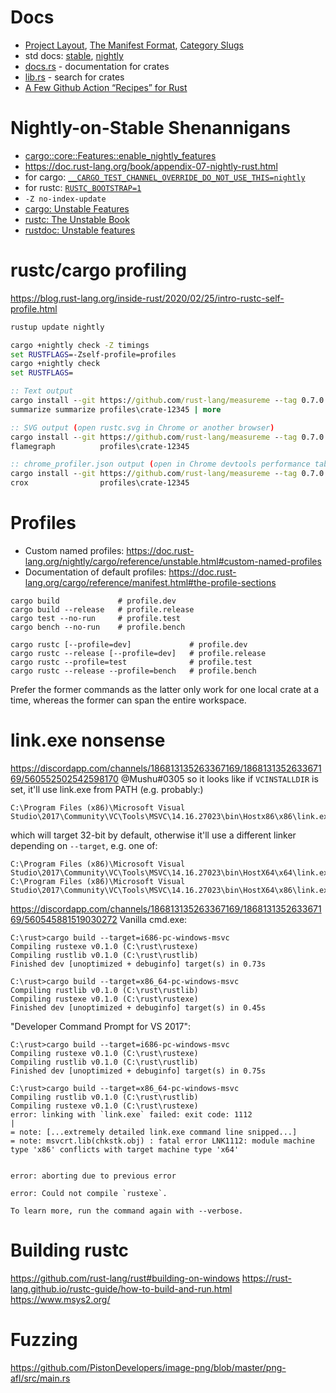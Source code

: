 # Docs

* [Project Layout](https://doc.rust-lang.org/cargo/guide/project-layout.html), [The Manifest Format](https://doc.rust-lang.org/cargo/reference/manifest.html), [Category Slugs](https://crates.io/category_slugs)
* std docs: [stable](https://doc.rust-lang.org/stable/std/), [nightly](https://doc.rust-lang.org/nightly/std/)
* [docs.rs](https://docs.rs/) - documentation for crates
* [lib.rs](https://lib.rs/) - search for crates
* [A Few Github Action “Recipes” for Rust](https://shift.click/blog/github-actions-rust/)

# Nightly-on-Stable Shenannigans
 
* [cargo::core::Features::enable_nightly_features](https://docs.rs/cargo/0.48.0/cargo/core/features/fn.enable_nightly_features.html)
* https://doc.rust-lang.org/book/appendix-07-nightly-rust.html
* for cargo: [`__CARGO_TEST_CHANNEL_OVERRIDE_DO_NOT_USE_THIS=nightly`](https://github.com/rust-lang/cargo/blob/dbbab425859dc0cb121175cb8631d391b63d4eff/src/cargo/core/features.rs#L508-L550)
* for rustc: [`RUSTC_BOOTSTRAP=1`](https://github.com/rust-lang/rust/blob/ac48e62db85e6db4bbe026490381ab205f4a614d/library/test/src/cli.rs#L276-L284)
* `-Z no-index-update`
* [cargo: Unstable Features](https://doc.rust-lang.org/nightly/cargo/reference/unstable.html)
* [rustc: The Unstable Book](https://doc.rust-lang.org/unstable-book/the-unstable-book.html)
* [rustdoc: Unstable features](https://doc.rust-lang.org/rustdoc/unstable-features.html)

# rustc/cargo profiling

https://blog.rust-lang.org/inside-rust/2020/02/25/intro-rustc-self-profile.html

```cmd
rustup update nightly

cargo +nightly check -Z timings
set RUSTFLAGS=-Zself-profile=profiles
cargo +nightly check
set RUSTFLAGS=

:: Text output
cargo install --git https://github.com/rust-lang/measureme --tag 0.7.0 summarize
summarize summarize profiles\crate-12345 | more

:: SVG output (open rustc.svg in Chrome or another browser)
cargo install --git https://github.com/rust-lang/measureme --tag 0.7.0 flamegraph
flamegraph          profiles\crate-12345

:: chrome_profiler.json output (open in Chrome devtools performance tab via RMB -> "Load profile")
cargo install --git https://github.com/rust-lang/measureme --tag 0.7.0 crox
crox                profiles\crate-12345
```

# Profiles

* Custom named profiles:                https://doc.rust-lang.org/nightly/cargo/reference/unstable.html#custom-named-profiles
* Documentation of default profiles:    https://doc.rust-lang.org/cargo/reference/manifest.html#the-profile-sections

```
cargo build             # profile.dev
cargo build --release   # profile.release
cargo test --no-run     # profile.test
cargo bench --no-run    # profile.bench

cargo rustc [--profile=dev]             # profile.dev
cargo rustc --release [--profile=dev]   # profile.release
cargo rustc --profile=test              # profile.test
cargo rustc --release --profile=bench   # profile.bench
```

Prefer the former commands as the latter only work for one local crate at a time, whereas the former can span the entire workspace.

# link.exe nonsense

https://discordapp.com/channels/186813135263367169/186813135263367169/560552502542598170
@Mushu#0305 so it looks like if `VCINSTALLDIR` is set, it'll use link.exe from PATH (e.g. probably:)
```
C:\Program Files (x86)\Microsoft Visual Studio\2017\Community\VC\Tools\MSVC\14.16.27023\bin\Hostx86\x86\link.exe
```
which will target 32-bit by default, otherwise it'll use a different linker depending on `--target`, e.g. one of:
```
C:\Program Files (x86)\Microsoft Visual Studio\2017\Community\VC\Tools\MSVC\14.16.27023\bin\HostX64\x64\link.exe
C:\Program Files (x86)\Microsoft Visual Studio\2017\Community\VC\Tools\MSVC\14.16.27023\bin\HostX64\x86\link.exe
```

https://discordapp.com/channels/186813135263367169/186813135263367169/560545881519030272
Vanilla cmd.exe:
```
C:\rust>cargo build --target=i686-pc-windows-msvc
Compiling rustexe v0.1.0 (C:\rust\rustexe)
Compiling rustlib v0.1.0 (C:\rust\rustlib)
Finished dev [unoptimized + debuginfo] target(s) in 0.73s

C:\rust>cargo build --target=x86_64-pc-windows-msvc
Compiling rustlib v0.1.0 (C:\rust\rustlib)
Compiling rustexe v0.1.0 (C:\rust\rustexe)
Finished dev [unoptimized + debuginfo] target(s) in 0.45s
```

"Developer Command Prompt for VS 2017":
```
C:\rust>cargo build --target=i686-pc-windows-msvc
Compiling rustexe v0.1.0 (C:\rust\rustexe)
Compiling rustlib v0.1.0 (C:\rust\rustlib)
Finished dev [unoptimized + debuginfo] target(s) in 0.75s

C:\rust>cargo build --target=x86_64-pc-windows-msvc
Compiling rustlib v0.1.0 (C:\rust\rustlib)
Compiling rustexe v0.1.0 (C:\rust\rustexe)
error: linking with `link.exe` failed: exit code: 1112
|
= note: [...extremely detailed link.exe command line snipped...]
= note: msvcrt.lib(chkstk.obj) : fatal error LNK1112: module machine type 'x86' conflicts with target machine type 'x64'


error: aborting due to previous error

error: Could not compile `rustexe`.

To learn more, run the command again with --verbose.
```

# Building rustc

https://github.com/rust-lang/rust#building-on-windows
https://rust-lang.github.io/rustc-guide/how-to-build-and-run.html
https://www.msys2.org/

# Fuzzing

https://github.com/PistonDevelopers/image-png/blob/master/png-afl/src/main.rs
